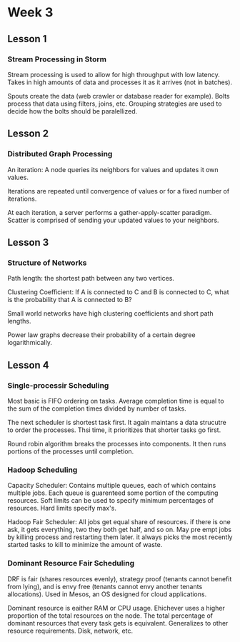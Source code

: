 # Week 3

## Lesson 1

### Stream Processing in Storm

Stream processing is used to allow for high throughput with low latency. Takes in high amounts of data and processes it as it arrives (not in batches).

Spouts create the data (web crawler or database reader for example). Bolts process that data using filters, joins, etc. Grouping strategies are used to decide how the bolts should be paralellized.

## Lesson 2

### Distributed Graph Processing

An iteration: A node queries its neighbors for values and updates it own values.

Iterations are repeated until convergence of values or for a fixed number of iterations.

At each iteration, a server performs a gather-apply-scatter paradigm. Scatter is comprised of sending your updated values to your neighbors.

## Lesson 3

### Structure of Networks

Path length: the shortest path between any two vertices.

Clustering Coefficient: If A is connected to C and B is connected to C, what is the probability that A is connected to B?

Small world networks have high clustering coefficients and short path lengths.

Power law graphs decrease their probability of a certain degree logarithmically.

## Lesson 4

### Single-processir Scheduling

Most basic is FIFO ordering on tasks. Average completion time is equal to the sum of the completion times divided by number of tasks.

The next scheduler is shortest task first. It again maintans a data strucutre to order the processes. Thsi time, it prioritizes that shorter tasks go first.

Round robin algorithm breaks the processes into components. It then runs portions of the processes until completion.

### Hadoop Scheduling

Capacity Scheduler: Contains multiple queues, each of which contains multiple jobs. Each queue is guarenteed some portion of the computing resources. Soft limits can be used to specify minimum percentages of resources. Hard limits specify max's.

Hadoop Fair Scheduler: All jobs get equal share of resources. if there is one ask, it gets everything, two they both get half, and so on. May pre empt jobs by killing process and restarting them later. it always picks the most recently started tasks to kill to minimize the amount of waste.

### Dominant Resource Fair Scheduling

DRF is fair (shares resources evenly), strategy proof (tenants cannot benefit from lying), and is envy free (tenants cannot envy another tenants allocations). Used in Mesos, an OS designed for cloud applications.

Dominant resource is eaither RAM or CPU usage. Ehichever uses a higher proportion of the total resources on the node. The total percentage of dominant resources that every task gets is equivalent. Generalizes to other resource requirements. Disk, network, etc.
